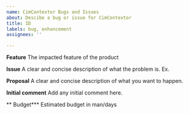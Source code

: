```yaml
---
name: CimContextor Bugs and Issues
about: Descibe a bug or issue for CimContextor
title: ID
labels: bug, enhancement
assignees: ''

---
```


**Feature**
The impacted  feature of the product

**Issue**
A clear and concise description of what the problem is. Ex. 

**Proposal**
A clear and concise description of what you want to happen.

**Initial comment**
Add any initial comment here.

** Budget***
Estimated budget in man/days
